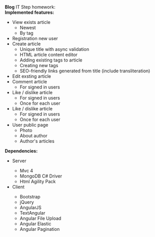 <div>
  <b>Blog</b> IT Step homework:
</div>
<b>Implemented features:</b>
<ul>
  <li>
    View exists article
    <ul>
      <li>Newest</li>
      <li>By tag</li>
    </ul>
  </li>
  <li>
    Registration new user
  </li>
  <li>
    Create article
    <ul>
      <li>Unique title with async validation</li>
      <li>HTML article content editor</li>
      <li>Adding existing tags to article</li>
      <li>Creating new tags</li>
      <li>SEO-friendly links generated from title (include transliteration)</li>
    </ul>
  </li>
  <li>
    Edit exsting article
  </li>  
  <li>
    Comment article
    <ul>
      <li>For signed in users</li>
    </ul>
  </li>
  <li>
    Like / dislike article
    <ul>
      <li>For signed in users</li>
      <li>Once for each user</li>
    </ul>
  </li>
  <li>
    Like / dislike article
    <ul>
      <li>For signed in users</li>
      <li>Once for each user</li>
    </ul>
  </li>
  <li>
    User public page
    <ul>
      <li>Photo</li>
      <li>About author</li>
      <li>Author's articles</li>
    </ul>
  </li>
</ul>
<b>Dependencies:</b>
<ul>
  <li>Server</li> 
    <ul>
      <li>Mvc 4</li>
      <li>MongoDB C# Driver</li>
      <li>Html Agility Pack</li>
    </ul>
  <li>Client</li>
  <ul>
    <li>Bootstrap</li>
    <li>jQuery</li>
    <li>AngularJS</li>
    <li>TextAngular</li>                
    <li>Angular File Upload</li>
    <li>Angular Elastic</li>
    <li>Angular Pagination</li>            
  </ul>        
</ul>
